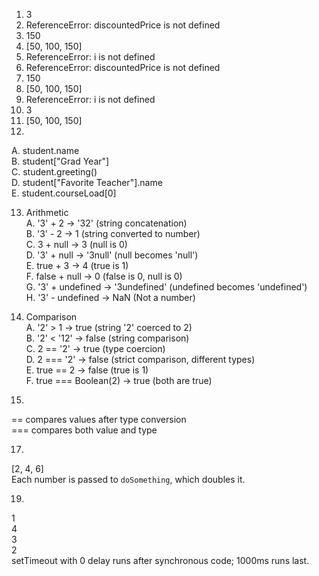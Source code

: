 1. 3  
2. ReferenceError: discountedPrice is not defined  
3. 150  
4. [50, 100, 150]  
5. ReferenceError: i is not defined  
6. ReferenceError: discountedPrice is not defined  
7. 150  
8. [50, 100, 150]  
9. ReferenceError: i is not defined  
10. 3  
11. [50, 100, 150]  
12.  
A. student.name  
B. student["Grad Year"]  
C. student.greeting()  
D. student["Favorite Teacher"].name  
E. student.courseLoad[0]  

13. Arithmetic  
A. '3' + 2 → '32' (string concatenation)  
B. '3' - 2 → 1 (string converted to number)  
C. 3 + null → 3 (null is 0)  
D. '3' + null → '3null' (null becomes 'null')  
E. true + 3 → 4 (true is 1)  
F. false + null → 0 (false is 0, null is 0)  
G. '3' + undefined → '3undefined' (undefined becomes 'undefined')  
H. '3' - undefined → NaN (Not a number)

14. Comparison  
A. '2' > 1 → true (string '2' coerced to 2)  
B. '2' < '12' → false (string comparison)  
C. 2 == '2' → true (type coercion)  
D. 2 === '2' → false (strict comparison, different types)  
E. true == 2 → false (true is 1)  
F. true === Boolean(2) → true (both are true)

15.  
== compares values after type conversion  
=== compares both value and type

17.  
[2, 4, 6]  
Each number is passed to `doSomething`, which doubles it.

19.  
1  
4  
3  
2  
setTimeout with 0 delay runs after synchronous code; 1000ms runs last.